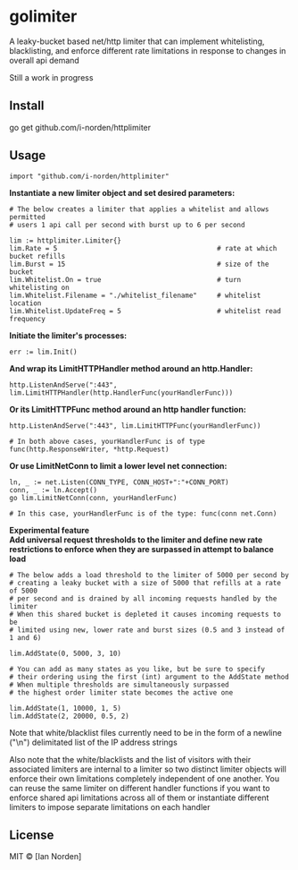 # golimiter

A leaky-bucket based net/http limiter that can implement whitelisting,
blacklisting, and enforce different rate limitations in response
to changes in overall api demand

Still a work in progress

## Install

go get github.com/i-norden/httplimiter

## Usage

```
import "github.com/i-norden/httplimiter"
```

**Instantiate a new limiter object and set desired parameters:**
```
# The below creates a limiter that applies a whitelist and allows permitted
# users 1 api call per second with burst up to 6 per second

lim := httplimiter.Limiter{}
lim.Rate = 5                                        # rate at which bucket refills
lim.Burst = 15                                      # size of the bucket
lim.Whitelist.On = true                             # turn whitelisting on
lim.Whitelist.Filename = "./whitelist_filename"     # whitelist location
lim.Whitelist.UpdateFreq = 5                        # whitelist read frequency
```

**Initiate the limiter's processes:**

```
err := lim.Init()
```

**And wrap its LimitHTTPHandler method around an http.Handler:**

```
http.ListenAndServe(":443", lim.LimitHTTPHandler(http.HandlerFunc(yourHandlerFunc)))
```

**Or its LimitHTTPFunc method around an http handler function:**

```
http.ListenAndServe(":443", lim.LimitHTTPFunc(yourHandlerFunc))

# In both above cases, yourHandlerFunc is of type func(http.ResponseWriter, *http.Request)
```

**Or use LimitNetConn to limit a lower level net connection:**

```
ln, _ := net.Listen(CONN_TYPE, CONN_HOST+":"+CONN_PORT)
conn, _ := ln.Accept()
go lim.LimitNetConn(conn, yourHandlerFunc)

# In this case, yourHandlerFunc is of the type: func(conn net.Conn)
```

**Experimental feature** <br />
**Add universal request thresholds to the limiter and define new rate** <br />
**restrictions to enforce when they are surpassed in attempt to balance load**

```
# The below adds a load threshold to the limiter of 5000 per second by
# creating a leaky bucket with a size of 5000 that refills at a rate of 5000
# per second and is drained by all incoming requests handled by the limiter
# When this shared bucket is depleted it causes incoming requests to be
# limited using new, lower rate and burst sizes (0.5 and 3 instead of 1 and 6)

lim.AddState(0, 5000, 3, 10)

# You can add as many states as you like, but be sure to specify
# their ordering using the first (int) argument to the AddState method
# When multiple thresholds are simultaneously surpassed
# the highest order limiter state becomes the active one

lim.AddState(1, 10000, 1, 5)
lim.AddState(2, 20000, 0.5, 2)
```

Note that white/blacklist files currently need to be in the form
of a newline ("\n") delimitated list of the IP address strings

Also note that the white/blacklists and the list of visitors with their
associated limiters are internal to a limiter so two distinct
limiter objects will enforce their own limitations completely independent of
one another. You can reuse the same limiter on different handler functions
if you want to enforce shared api limitations across all of them or instantiate
different limiters to impose separate limitations on each handler

## License

MIT © [Ian Norden]
